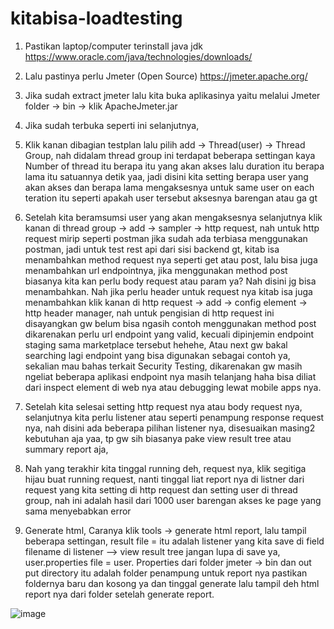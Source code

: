 # kitabisa-loadtesting
1.	Pastikan laptop/computer terinstall java jdk https://www.oracle.com/java/technologies/downloads/
2.	Lalu pastinya perlu Jmeter (Open Source) https://jmeter.apache.org/ 
3.	Jika sudah extract jmeter lalu kita buka aplikasinya yaitu melalui Jmeter folder -> bin -> klik ApacheJmeter.jar 
4.	Jika sudah terbuka seperti ini selanjutnya, 
5.	Klik kanan dibagian testplan lalu pilih add -> Thread(user) -> Thread Group, nah didalam thread group ini terdapat beberapa settingan kaya Number of thread itu berapa itu yang akan akses lalu duration itu berapa lama itu satuannya detik yaa, jadi disini kita setting berapa user yang akan akses dan berapa lama mengaksesnya untuk same user on each teration itu seperti apakah user tersebut aksesnya barengan atau ga gt 
 
6.	Setelah kita beramsumsi user yang akan mengaksesnya selanjutnya klik kanan di thread group -> add -> sampler -> http request, nah untuk http request mirip seperti postman jika sudah ada terbiasa menggunakan postman, jadi untuk test rest api dari sisi backend gt, kitab isa menambahkan method request nya seperti get atau post, lalu bisa juga menambahkan url endpointnya, jika menggunakan method post biasanya kita kan perlu body request atau param ya? Nah disini jg bisa menambahkan. Nah jika perlu header untuk request nya kitab isa juga menambahkan klik kanan di http request -> add -> config element -> http header manager, nah untuk pengisian di http request ini disayangkan gw belum bisa ngasih contoh menggunakan method post dikarenakan perlu url endpoint yang valid, kecuali dipinjemin endpoint staging sama marketplace tersebut hehehe,
Atau next gw bakal searching lagi endpoint yang bisa digunakan sebagai contoh ya, sekalian mau bahas terkait Security Testing, dikarenakan gw masih ngeliat beberapa aplikasi endpoint nya masih telanjang haha bisa diliat dari inspect element di web nya atau debugging lewat mobile apps nya.

 
 
7.	Setelah kita selesai setting http request nya atau body request nya, selanjutnya kita perlu listener atau seperti penampung response request nya, nah disini ada beberapa pilihan listener nya, disesuaikan masing2 kebutuhan aja yaa, tp gw sih biasanya pake view result tree atau summary report aja, 
 
 

8.	Nah yang terakhir kita tinggal running deh, request nya, klik segitiga hijau buat running request, nanti tinggal liat report nya di listner dari request yang kita setting di http request dan setting user di thread group, nah ini adalah hasil dari 1000 user barengan akses ke page yang sama menyebabkan error
 
 

9.	Generate html, 
Caranya klik tools -> generate html report, lalu tampil beberapa settingan, result file = itu adalah listener yang kita save di field filename di listener –> view result tree jangan lupa di save ya, user.properties file = user. Properties dari folder jmeter -> bin dan out put directory itu adalah folder penampung untuk report nya pastikan foldernya baru dan kosong ya dan tinggal generate lalu tampil deh html report nya dari folder setelah generate report.
 
 
 
 
![image](https://user-images.githubusercontent.com/55739504/200976444-897cdb4f-c0ad-4252-8c79-668be43cafc5.png)
